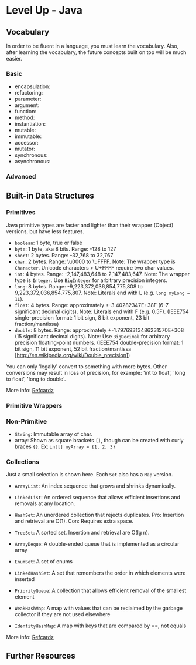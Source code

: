 # Level Up - Java #


## Vocabulary ##
In order to be fluent in a language, you must learn the vocabulary. Also, after learning the vocabulary, the future concepts built on top will be much easier.

### Basic ###

- encapsulation:
- refactoring:
- parameter:
- argument:
- function:
- method:
- instantiation:
- mutable:
- immutable:
- accessor:
- mutator:
- synchronous:
- asynchronous:


### Advanced ###



## Built-in Data Structures ##

### Primitives ###
Java primitive types are faster and lighter than their wrapper (Object) versions, but have less features.

- `boolean`: 1 byte, true or false
- `byte`: 1 byte, aka 8 bits. Range: -128 to 127
- `short`: 2 bytes. Range: -32,768 to 32,767
- `char`: 2 bytes. Range: \u0000 to \uFFFF. Note: The wrapper type is `Character`. Unicode characters > U+FFFF require two char values.
- `int`: 4 bytes. Range: -2,147,483,648 to 2,147,483,647. Note: The wrapper type is `Integer`. Use `BigInteger` for arbitrary precision integers.
- `long`: 8 bytes. Range: -9,223,372,036,854,775,808 to 9,223,372,036,854,775,807. Note: Literals end with L (e.g. `long myLong = 1L`).
- `float`: 4 bytes. Range: approximately +-3.40282347E+38F (6-7 significant decimal digits). Note: Literals end with F (e.g. 0.5F). (IEEE754 single-precision format: 1 bit sign, 8 bit exponent, 23 bit fraction/mantissa)
- `double`: 8 bytes. Range: approximately +-1.79769313486231570E+308 (15 significant decimal digits). Note: Use `BigDecimal` for arbitrary precision floating-point numbers. (IEEE754 double-precision format: 1 bit sign, 11 bit exponent, 52 bit fraction/mantissa [http://en.wikipedia.org/wiki/Double_precision])

You can only 'legally' convert to something with more bytes. Other conversions may result in loss of precision, for example: 'int to float', 'long to float', 'long to double'.

More info: [Refcardz](http://refcardz.dzone.com/refcardz/core-java)


### Primitive Wrappers ###


### Non-Primitive ###

- `String`: Immutable array of char.
- array: Shown as square brackets `[]`, though can be created with curly braces `{}`. Ex: `int[] myArray = {1, 2, 3}`


### Collections ###
Just a small selection is shown here. Each `Set` also has a `Map` version.

- `ArrayList`: An index sequence that grows and shrinks dynamically.
- `LinkedList`: An ordered sequence that allows efficient insertions and removals at any location.
- `HashSet`: An unordered collection that rejects duplicates. Pro: Insertion and retrieval are O(1). Con: Requires extra space.
- `TreeSet`: A sorted set. Insertion and retrieval are O(lg n).


- `ArrayDeque`: A double-ended queue that is implemented as a circular array
- `EnumSet`: A set of enums
- `LinkedHashSet`: A set that remembers the order in which elements were inserted
- `PriorityQueue`: A collection that allows efficient removal of the smallest element
- `WeakHashMap`: A map with values that can be reclaimed by the garbage collector if they are not used elsewhere
- `IdentityHashMap`: A map with keys that are compared by ==, not equals

More info: [Refcardz](http://refcardz.dzone.com/refcardz/core-java)
























## Further Resources ##
